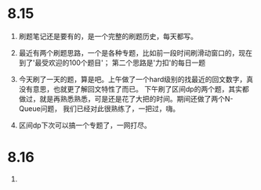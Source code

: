 # 8.15  
1.  刷题笔记还是要有的，是一个完整的刷题历史，每天都写。
2.  最近有两个刷题思路，一个是各种专题，比如前一段时间刷滑动窗口的，现在到了'最受欢迎的100个题目'；
    第二个思路是'力扣'的每日一题

3.  今天刷了一天的题，算是吧。上午做了一个hard级别的找最近的回文数字，真没有意思，也就更了解回文特性了而已。
    下午刷了区间dp的两个题，其实都做过，就是再熟悉熟悉，可是还是花了大把的时间。期间还做了两个N-Queue问题，
    我们已经对此很熟练了，一把过，嗨。
4.  区间dp下次可以搞一个专题了，一网打尽。

# 8.16
1.  

